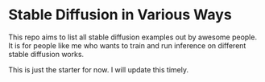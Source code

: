 # Stable Diffusion in Various Ways

This repo aims to list all stable diffusion examples out by awesome people. It is for people like me who wants to train and run inference on different stable diffusion works.

This is just the starter for now. I will update this timely. 
